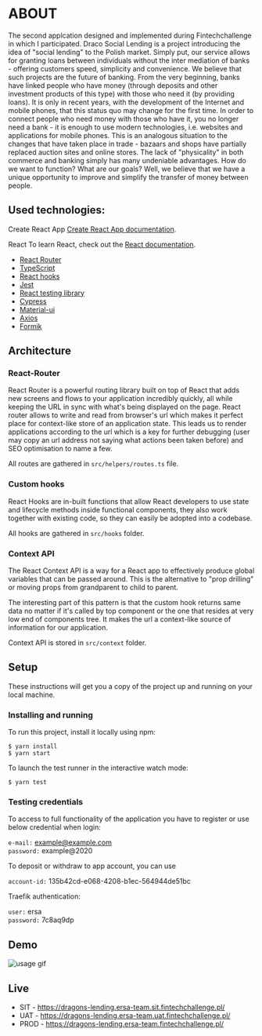 # ABOUT

The second applcation designed and implemented during Fintechchallenge in which I participated.
Draco Social Lending is a project introducing the idea of "social lending" to the Polish market. Simply put, our service allows for granting loans between individuals without the inter mediation of banks - offering customers speed, simplicity and convenience. We believe that such projects are the future of banking. From the very beginning, banks have linked people who have money (through deposits and other investment products of this type) with those who need it (by providing loans). It is only in recent years, with the development of the Internet and mobile phones, that this status quo may change for the first time. In order to connect people who need money with those who have it, you no longer need a bank - it is enough to use modern technologies, i.e. websites and applications for mobile phones. This is an analogous situation to the changes that have taken place in trade - bazaars and shops have partially replaced auction sites and online stores. The lack of "physicality" in both commerce and banking simply has many undeniable advantages. How do we want to function? What are our goals? Well, we believe that we have a unique opportunity to improve and simplify the transfer of money between people.

## Used technologies:

Create React App
[Create React App documentation](https://facebook.github.io/create-react-app/docs/getting-started).

React
To learn React, check out the [React documentation](https://reactjs.org/).

-   [React Router](https://reactrouter.com/)
-   [TypeScript](https://www.typescriptlang.org/docs/handbook/typescript-in-5-minutes.html)
-   [React hooks](https://reactjs.org/docs/hooks-intro.html)
-   [Jest](https://jestjs.io/docs/en/getting-started.html)
-   [React testing library](https://testing-library.com/docs/react-testing-library/intro)
-   [Cypress](https://www.cypress.io/)
-   [Material-ui](https://material-ui.com/)
-   [Axios](https://github.com/axios/axios)
-   [Formik](https://formik.org/)

## Architecture

### React-Router

React Router is a powerful routing library built on top of React that adds new screens and flows to your application incredibly quickly, all while keeping the URL in sync with what's being displayed on the page.
React router allows to write and read from browser's url which makes it perfect place for context-like store of an application state. This leads us to render applications according to the url which is a key for further debugging (user may copy an url address not saying what actions been taken before) and SEO optimisation to name a few.

All routes are gathered in `src/helpers/routes.ts` file.

### Custom hooks

React Hooks are in-built functions that allow React developers to use state and lifecycle methods inside functional components, they also work together with existing code, so they can easily be adopted into a codebase.

All hooks are gathered in `src/hooks` folder.

### Context API

The React Context API is a way for a React app to effectively produce global variables that can be passed around. This is the alternative to "prop drilling" or moving props from grandparent to child to parent.

The interesting part of this pattern is that the custom hook returns same data no matter if it's called by top component or the one that resides at very low end of components tree. It makes the url a context-like source of information for our application.

Context API is stored in `src/context` folder.

## Setup

These instructions will get you a copy of the project up and running on your local machine.

### Installing and running

To run this project, install it locally using npm:

```
$ yarn install
$ yarn start
```

To launch the test runner in the interactive watch mode:

```
$ yarn test
```

### Testing credentials

To access to full functionality of the application you have to register or use below credential when login:

`e-mail:` example@example.com
<br />
`password:` example@2020

To deposit or withdraw to app account, you can use

`account-id:` 135b42cd-e068-4208-b1ec-564944de51bc

Traefik authentication:

`user:` ersa
<br />
`password:` 7c8aq9dp

## Demo

![usage gif](https://github.com/oskarwoj/FinTech/blob/main/lending-demo.gif?raw=true)

## Live

-   SIT - https://dragons-lending.ersa-team.sit.fintechchallenge.pl/
-   UAT - https://dragons-lending.ersa-team.uat.fintechchallenge.pl/
-   PROD - https://dragons-lending.ersa-team.fintechchallenge.pl/
